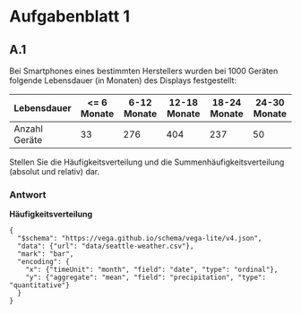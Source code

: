# Aufgabenblatt 1

## A.1
Bei Smartphones eines bestimmten Herstellers wurden bei 1000 Geräten folgende Lebensdauer (in Monaten) des Displays festgestellt:

| Lebensdauer   | <= 6 Monate | 6-12 Monate | 12-18 Monate | 18-24 Monate | 24-30 Monate |
|---------------|-------------|-------------|--------------|--------------|--------------|
| Anzahl Geräte | 33          | 276         | 404          | 237          | 50           |

Stellen Sie die Häufigkeitsverteilung und die Summenhäufigkeitsverteilung (absolut und relativ) dar.

### Antwort
**Häufigkeitsverteilung**

```vega-lite
{
  "$schema": "https://vega.github.io/schema/vega-lite/v4.json",
  "data": {"url": "data/seattle-weather.csv"},
  "mark": "bar",
  "encoding": {
    "x": {"timeUnit": "month", "field": "date", "type": "ordinal"},
    "y": {"aggregate": "mean", "field": "precipitation", "type": "quantitative"}
  }
}
```
